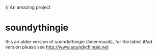 // An amazing project
# soundythingie
this an older version of soundythingie (linienmusik), for the latest iPad version please see http://www.soundythingie.net
